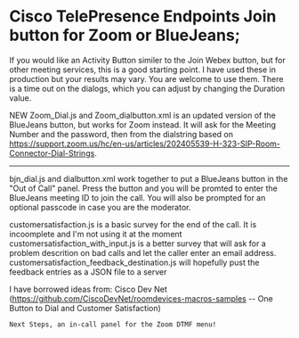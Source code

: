 # Cisco TelePresence Endpoints Join button for Zoom or BlueJeans; 
If you would like an Activity Button similer to the Join Webex button, but for other meeting services, this is a good starting point.
I have used these in production but your results may vary. You are welcome to use them. There is a time out on the dialogs, which you can adjust by changing the Duration value.  

 NEW
  Zoom_Dial.js and Zoom_dialbutton.xml is an updated version of the BlueJeans button, but works for Zoom instead. It will ask for the Meeting Number and the password, then from the dialstring based on https://support.zoom.us/hc/en-us/articles/202405539-H-323-SIP-Room-Connector-Dial-Strings. 
 
 ________________________________________________________
 bjn_dial.js and dialbutton.xml work together to put a BlueJeans button in the "Out of Call" panel. Press the button and you will be promted to enter the BlueJeans meeting ID to join the call. You will also be prompted for an optional passcode in case you are the moderator.
  
 customersatisfaction.js is a basic survey for the end of the call. It is incoomplete and I'm not using it at the moment
 customersatisfaction_with_input.js is a better survey that will ask for a problem descrition on bad calls and let the caller enter an email address.
  customersatisfaction_feedback_destination.js will hopefully pust the feedback entries as a JSON file to a server


I have borrowed ideas from:
  Cisco Dev Net 
    (https://github.com/CiscoDevNet/roomdevices-macros-samples  -- One Button to Dial and Customer Satisfaction) 
    
    
    Next Steps, an in-call panel for the Zoom DTMF menu!
